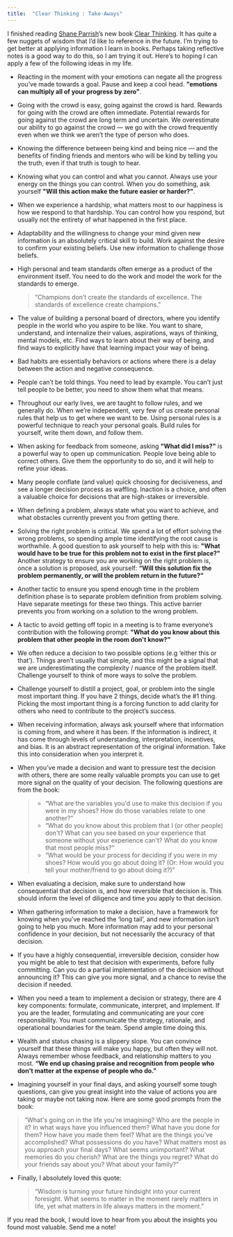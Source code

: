 ```yaml
---
title:  "Clear Thinking : Take-Aways"
---
```


I finished reading [Shane Parrish](https://twitter.com/ShaneAParrish)’s new book [Clear Thinking](https://a.co/d/g6PYgb4). It has quite a few nuggets of wisdom that I’d like to reference in the future. I’m trying to get better at applying information I learn in books. Perhaps taking reflective notes is a good way to do this, so I am trying it out. Here’s to hoping I can apply a few of the following ideas in my life.

- Reacting in the moment with your emotions can negate all the progress you’ve made towards a goal. Pause and keep a cool head. **"emotions can multiply all of your progress by zero"**.

- Going with the crowd is easy, going against the crowd is hard. Rewards for going with the crowd are often immediate. Potential rewards for going against the crowd are long term and uncertain. We overestimate our ability to go against the crowd — we go with the crowd frequently even when we think we aren’t the type of person who does.

- Knowing the difference between being kind and being nice — and the benefits of finding friends and mentors who will be kind by telling you the truth, even if that truth is tough to hear.

- Knowing what you can control and what you cannot. Always use your energy on the things you can control. When you do something, ask yourself **"Will this action make the future easier or harder?"**.

- When we experience a hardship, what matters most to our happiness is how we respond to that hardship. You can control how you respond, but usually not the entirety of what happened in the first place.

- Adaptability and the willingness to change your mind given new information is an absolutely critical skill to build. Work against the desire to confirm your existing beliefs. Use new information to challenge those beliefs.

- High personal and team standards often emerge as a product of the environment itself. You need to do the work and model the work for the standards to emerge.  
    > “Champions don’t create the standards of excellence. The standards of excellence create champions.”

- The value of building a personal board of directors, where you identify people in the world who you aspire to be like. You want to share, understand, and internalize their values, aspirations, ways of thinking, mental models, etc. Find ways to learn about their way of being, and find ways to explicitly have that learning impact your way of being.

- Bad habits are essentially behaviors or actions where there is a delay between the action and negative consequence.

- People can’t be told things. You need to lead by example. You can’t just tell people to be better, you need to show them what that means.

- Throughout our early lives, we are taught to follow rules, and we generally do. When we’re independent, very few of us create personal rules that help us to get where we want to be. Using personal rules is a powerful technique to reach your personal goals. Build rules for yourself, write them down, and follow them.

- When asking for feedback from someone, asking **"What did I miss?"** is a powerful way to open up communication. People love being able to correct others. Give them the opportunity to do so, and it will help to refine your ideas.

- Many people conflate (and value) quick choosing for decisiveness, and see a longer decision process as waffling. Inaction is a choice, and often a valuable choice for decisions that are high-stakes or irreversible.

- When defining a problem, always state what you want to achieve, and what obstacles currently prevent you from getting there.

- Solving the right problem is critical. We spend a lot of effort solving the wrong problems, so spending ample time identifying the root cause is worthwhile. A good question to ask yourself to help with this is: **"What would have to be true for this problem not to exist in the first place?"**  Another strategy to ensure you are working on the right problem is, once a solution is proposed, ask yourself: **“Will this solution fix the problem permanently, or will the problem return in the future?”**

- Another tactic to ensure you spend enough time in the problem definition phase is to separate problem definition from problem solving. Have separate meetings for these two things. This active barrier prevents you from working on a solution to the wrong problem.

- A tactic to avoid getting off topic in a meeting is to frame everyone’s contribution with the following prompt: **"What do you know about this problem that other people in the room don't know?”**

- We often reduce a decision to two possible options (e.g ‘either this or that’). Things aren’t usually that simple, and this might be a signal that we are underestimating the complexity / nuance of the problem itself. Challenge yourself to think of more ways to solve the problem.

- Challenge yourself to distill a project, goal, or problem into the single most important thing. If you have 2 things, decide what’s the #1 thing. Picking the most important thing is a forcing function to add clarity for others who need to contribute to the project’s success.

- When receiving information, always ask yourself where that information is coming from, and where it has been. If the information is indirect, it has come through levels of understanding, interpretation, incentives, and bias. It is an abstract representation of the original information. Take this into consideration when you interpret it.

- When you’ve made a decision and want to pressure test the decision with others, there are some really valuable prompts you can use to get more signal on the quality of your decision. The following questions are from the book:
    >   - “What are the variables you'd use to make this decision if you were in my shoes? How do those variables relate to one another?”
    >   - “What do you know about this problem that I (or other people) don't? What can you see based on your experience that someone without your experience can't? What do you know that most people miss?”
    >   - “What would be your process for deciding if you were in my shoes? How would you go about doing it? (Or: How would you tell your mother/friend to go about doing it?)”

- When evaluating a decision, make sure to understand how consequential that decision is, and how reversible that decision is. This should inform the level of diligence and time you apply to that decision.

- When gathering information to make a decision, have a framework for knowing when you’ve reached the ‘long tail’, and new information isn’t going to help you much. More information may add to your personal confidence in your decision, but not necessarily the accuracy of that decision.

- If you have a highly consequential, irreversible decision, consider how you might be able to test that decision with experiments, before fully committing. Can you do a partial implementation of the decision without announcing it? This can give you more signal, and a chance to revise the decision if needed.

- When you need a team to implement a decision or strategy, there are 4 key components: formulate, communicate, interpret, and implement. If you are the leader, formulating and communicating are your core responsibility. You must communicate the strategy, rationale, and operational boundaries for the team. Spend ample time doing this.

- Wealth and status chasing is a slippery slope. You can convince yourself that these things will make you happy, but often they will not. Always remember whose feedback, and relationship matters to you most. **“We end up chasing praise and recognition from people who don't matter at the expense of people who do.”**

- Imagining yourself in your final days, and asking yourself some tough questions, can give you great insight into the value of actions you are taking or maybe not taking now. Here are some good prompts from the book: 
>   “What's going on in the life you're imagining? Who are the people in it? In what ways have you influenced them? What have you done for them? How have you made them feel? What are the things you've accomplished? What possessions do you have? What matters most as you approach your final days? What seems unimportant? What memories do you cherish? What are the things you regret? What do your friends say about you? What about your family?”

- Finally, I absolutely loved this quote:
    >   “Wisdom is turning your future hindsight into your current foresight. What seems to matter in the moment rarely matters in life, yet what matters in life always matters in the moment.”

If you read the book, I would love to hear from you about the insights you found most valuable. Send me a note!